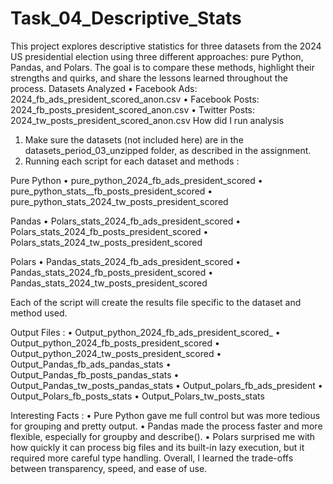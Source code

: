 # Task_04_Descriptive_Stats
This project explores descriptive statistics for three datasets from the 2024 US presidential election using three different approaches: pure Python, Pandas, and Polars. The goal is to compare these methods, highlight their strengths and quirks, and share the lessons learned throughout the process.
Datasets Analyzed
•	Facebook Ads: 2024_fb_ads_president_scored_anon.csv
•	Facebook Posts: 2024_fb_posts_president_scored_anon.csv
•	Twitter Posts: 2024_tw_posts_president_scored_anon.csv
How did I run analysis
1.	Make sure the datasets (not included here) are in the datasets_period_03_unzipped folder, as described in the assignment.
2.	Running each script for each dataset and methods : 

Pure Python
•	pure_python_2024_fb_ads_president_scored
•	pure_python_stats__fb_posts_president_scored
•	pure_python_stats_2024_tw_posts_president_scored


Pandas
•	Polars_stats_2024_fb_ads_president_scored
•	Polars_stats_2024_fb_posts_president_scored
•	Polars_stats_2024_tw_posts_president_scored

Polars
•	Pandas_stats_2024_fb_ads_president_scored
•	Pandas_stats_2024_fb_posts_president_scored
•	Pandas_stats_2024_tw_posts_president_scored

Each of the script will create the results file specific to the dataset and method used.

Output Files : 
•	Output_python_2024_fb_ads_president_scored_
•	Output_python_2024_fb_posts_president_scored
•	Output_python_2024_tw_posts_president_scored
•	Output_Pandas_fb_ads_pandas_stats
•	Output_Pandas_fb_posts_pandas_stats
•	Output_Pandas_tw_posts_pandas_stats
•	Output_polars_fb_ads_president
•	Output_Polars_fb_posts_stats
•	Output_Polars_tw_posts_stats

Interesting Facts : 
•	Pure Python gave me full control but was more tedious for grouping and pretty output. 
•	Pandas made the process faster and more flexible, especially for groupby and describe(). 
•	Polars surprised me with how quickly it can process big files and its built-in lazy execution, but it required more careful type handling. Overall, I learned the trade-offs between transparency, speed, and ease of use.
